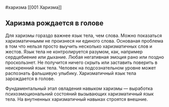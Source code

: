 #харизма [[001 Харизма]]
## Харизма рождается в голове
Для харизмы гораздо важнее язык тела, чем слова. Можно показаться харизматичнымм не произнеся ни единого слова. Основаная проблема в том что нельзя просто выучить несколько харизматичных слов и жестов. Язык тела не контролируется разумом, как, например сердцебиение или дыхание. Любая негативная эмоция рано или поздно проскользнет. Не получится ничего скрыть или заставить поверить в неискренний язык тела. Человек на подсознательном уровне может распознать фальшивую улыбику. Харизматичный язык тела зарождается в голове.

Фундаментальный этап овладения навыком харизмы — выработка психоэмоциональний состояний вызывающих харизматичный язык тела. На внутненных харизматичный навыках строятся внешние.